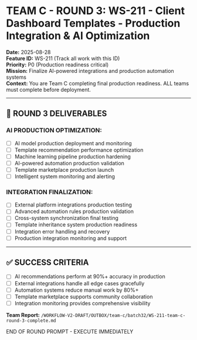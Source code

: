 # TEAM C - ROUND 3: WS-211 - Client Dashboard Templates - Production Integration & AI Optimization

**Date:** 2025-08-28  
**Feature ID:** WS-211 (Track all work with this ID)  
**Priority:** P0 (Production readiness critical)  
**Mission:** Finalize AI-powered integrations and production automation systems  
**Context:** You are Team C completing final production readiness. ALL teams must complete before deployment.

---

## 🎯 ROUND 3 DELIVERABLES

### **AI PRODUCTION OPTIMIZATION:**
- [ ] AI model production deployment and monitoring
- [ ] Template recommendation performance optimization
- [ ] Machine learning pipeline production hardening
- [ ] AI-powered automation production validation
- [ ] Template marketplace production launch
- [ ] Intelligent system monitoring and alerting

### **INTEGRATION FINALIZATION:**
- [ ] External platform integrations production testing
- [ ] Advanced automation rules production validation
- [ ] Cross-system synchronization final testing
- [ ] Template inheritance system production readiness
- [ ] Integration error handling and recovery
- [ ] Production integration monitoring and support

---

## ✅ SUCCESS CRITERIA

- [ ] AI recommendations perform at 90%+ accuracy in production
- [ ] External integrations handle all edge cases gracefully
- [ ] Automation systems reduce manual work by 80%+
- [ ] Template marketplace supports community collaboration
- [ ] Integration monitoring provides comprehensive visibility

**Team Report:** `/WORKFLOW-V2-DRAFT/OUTBOX/team-c/batch32/WS-211-team-c-round-3-complete.md`

END OF ROUND PROMPT - EXECUTE IMMEDIATELY
